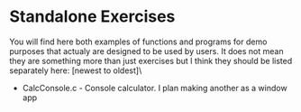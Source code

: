 # Standalone Exercises
You will find here both examples of functions and programs for demo purposes that actualy are designed to be used by users.
It does not mean they are something more than just exercises but I think they should be listed separately here: 
\[newest to oldest]\
- CalcConsole.c - Console calculator. I plan making another as a window app
